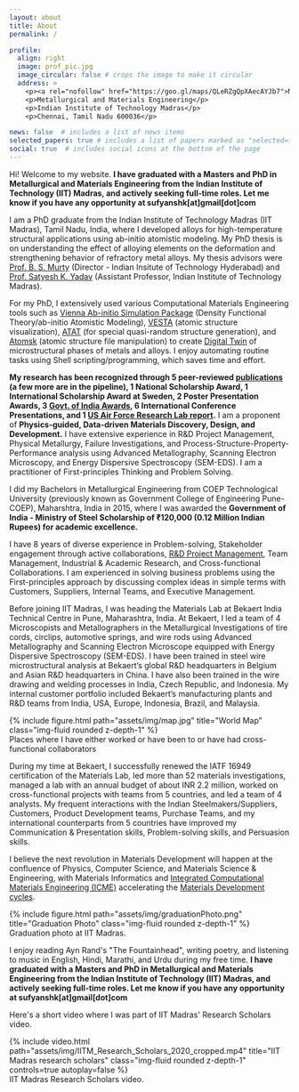 ```yaml
---
layout: about
title: About
permalink: /

profile:
  align: right
  image: prof_pic.jpg
  image_circular: false # crops the image to make it circular
  address: >
    <p><a rel="nofollow" href="https://goo.gl/maps/QLeRZgQpXAecAYJb7">New Academic Complex - 106</a></p>
    <p>Metallurgical and Materials Engineering</p>
    <p>Indian Institute of Technology Madras</p>
    <p>Chennai, Tamil Nadu 600036</p>

news: false  # includes a list of news items
selected_papers: true # includes a list of papers marked as "selected={true}"
social: true  # includes social icons at the bottom of the page
---
```


Hi! Welcome to my website.
**I have graduated with a Masters and PhD in Metallurgical and Materials Engineering from the Indian Institute of Technology (IIT) Madras, and actively seeking full-time roles. Let me know if you have any opportunity at sufyanshk[at]gmail[dot]com**

I am a PhD graduate from the Indian Institute of Technology Madras (IIT Madras), Tamil Nadu, India, where I developed alloys for high-temperature structural applications using ab-initio atomistic modeling. My PhD thesis is on understanding the effect of alloying elements on the deformation and strengthening behavior of refractory metal alloys. My thesis advisors were <a rel="nofollow" href="https://mme.iitm.ac.in/murty/bsmurty">Prof. B. S. Murty</a> (Director - Indian Insitute of Technology Hyderabad) and <a rel="nofollow"  href="https://mme.iitm.ac.in/satyesh/index.html">Prof. Satyesh K. Yadav</a> (Assistant Professor, Indian Institute of Technology Madras).

For my PhD, I extensively used various Computational Materials Engineering tools such as <a rel="nofollow" href="https://vasp.at">Vienna Ab-initio Simulation Package</a> (Density Functional Theory/ab-initio Atomistic Modeling), <a rel="nofollow" href="https://jp-minerals.org/vesta/en/download.html">VESTA</a> (atomic structure visualization), <a rel="nofollow" href="https://www.brown.edu/Departments/Engineering/Labs/avdw/atat/">ATAT</a> (for special quasi-random structure generation), and <a rel="nofollow" href="https://atomsk.univ-lille.fr">Atomsk</a> (atomic structure file manipulation) to create <a href="https://en.wikipedia.org/wiki/Digital_twin">Digital Twin</a> of microstructural phases of metals and alloys. I enjoy automating routine tasks using Shell scripting/programming, which saves time and effort.

**My research has been recognized through 5 peer-reviewed <a href="/publications/">publications</a> (a few more are in the pipeline), 1 National Scholarship Award, 1 International Scholarship Award at Sweden, 2 Poster Presentation Awards, 3 <a href="/cv/">Govt. of India Awards</a>, 6 International Conference Presentations, and 1 <a href="/projects/3_project/">US Air Force Research Lab report</a>.** I am a proponent of **Physics-guided, Data-driven Materials Discovery, Design, and Development.** I have extensive experience in R&D Project Management, Physical Metallurgy, Failure Investigations, and Process-Structure-Property-Performance analysis using Advanced Metallography, Scanning Electron Microscopy, and Energy Dispersive Spectroscopy (SEM-EDS). I am a practitioner of First-principles Thinking and Problem Solving.

I did my Bachelors in Metallurgical Engineering from COEP Technological University (previously known as Government College of Engineering Pune-COEP), Maharshtra, India in 2015, where I was awarded the **Government of India - Ministry of Steel Scholarship of ₹120,000 (0.12 Million Indian Rupees) for academic excellence.**

I have 8 years of diverse experience in Problem-solving, Stakeholder engagement through active collaborations, <a href="/projects/">R&D Project Management</a>, Team Management, Industrial & Academic Research, and Cross-functional Collaborations. I am experienced in solving business problems using the First-principles approach by discussing complex ideas in simple terms with Customers, Suppliers, Internal Teams, and Executive Management.

Before joining IIT Madras, I was heading the Materials Lab at Bekaert India Technical Centre in Pune, Maharashtra, India. At Bekaert, I led a team of 4 Microscopists and Metallographers in the Metallurgical Investigations of tire cords, circlips, automotive springs, and wire rods using Advanced Metallography and Scanning Electron Microscope equipped with Energy Dispersive Spectroscopy (SEM-EDS). I have been trained in steel wire microstructural analysis at Bekaert’s global R&D headquarters in Belgium and Asian R&D headquarters in China. I have also been trained in the wire drawing and welding processes in India, Czech Republic, and Indonesia. My internal customer portfolio included Bekaert’s manufacturing plants and R&D teams from India, USA, Europe, Indonesia, Brazil, and Malaysia.

<div class="row justify-content-sm-center">
    <div class="col-sm mt-3 mt-md-0">
        {% include figure.html path="assets/img/map.jpg" title="World Map" class="img-fluid rounded z-depth-1" %}
    </div>
</div>
<div class="caption">
    Places where I have either worked or have been to or have had cross-functional collaborators 
</div>

During my time at Bekaert, I successfully renewed the IATF 16949 certification of the Materials Lab, led more than 52 materials investigations, managed a lab with an annual budget of about INR 2.2 million, worked on cross-functional projects with teams from 5 countries, and led a team of 4 analysts. My frequent interactions with the Indian Steelmakers/Suppliers, Customers, Product Development teams, Purchase Teams, and my international counterparts from 5 countries have improved my Communication & Presentation skills, Problem-solving skills, and Persuasion skills.

I believe the next revolution in Materials Development will happen at the confluence of Physics, Computer Science, and Materials Science & Engineering, with Materials Informatics and <a rel="nofollow" href="https://www.awsar-dst.in/2020/winner_article_2020_view/view/Mr_Sufyan_M_Shaikh.pdf">Integrated Computational Materials Engineering (ICME)</a> accelerating the <a rel="nofollow" href="https://iit-techambit.in/computational-materials-science/">Materials Development cycles</a>.

<div class="row justify-content-sm-center">
    <div class="col-sm mt-3 mt-md-0">
        {% include figure.html path="assets/img/graduationPhoto.png" title="Graduation Photo" class="img-fluid rounded z-depth-1" %}
    </div>
</div>
<div class="caption">
    Graduation photo at IIT Madras. 
</div>

I enjoy reading Ayn Rand's "The Fountainhead", writing poetry, and listening to music in English, Hindi, Marathi, and Urdu during my free time. **I have graduated with a Masters and PhD in Metallurgical and Materials Engineering from the Indian Institute of Technology (IIT) Madras, and actively seeking full-time roles. Let me know if you have any opportunity at sufyanshk[at]gmail[dot]com**

Here's a short video where I was part of IIT Madras' Research Scholars video.
<div class="row justify-content-sm-center">
    <div class="col-sm mt-3 mt-md-0">
        {% include video.html path="assets/img/IITM_Research_Scholars_2020_cropped.mp4" title="IIT Madras research scholars" class="img-fluid rounded z-depth-1" controls=true autoplay=false %}
    </div>
</div>
<div class="caption">
IIT Madras Research Scholars video.
</div>
